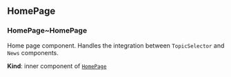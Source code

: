 <a name="module_HomePage"></a>

## HomePage
<a name="module_HomePage..HomePage"></a>

### HomePage~HomePage
<p>Home page component. Handles the integration between <code>TopicSelector</code> and <code>News</code> components.</p>

**Kind**: inner component of [<code>HomePage</code>](#module_HomePage)  
